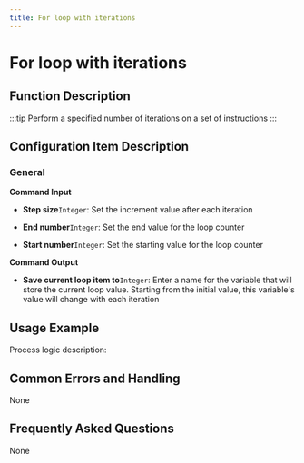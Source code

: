 ```yaml
---
title: For loop with iterations
---
```


# For loop with iterations

## Function Description

:::tip 
Perform a specified number of iterations on a set of instructions
:::

## Configuration Item Description

### General

**Command Input**

- **Step size**`Integer`: Set the increment value after each iteration

- **End number**`Integer`: Set the end value for the loop counter

- **Start number**`Integer`: Set the starting value for the loop counter


**Command Output**

- **Save current loop item to**`Integer`: Enter a name for the variable that will store the current loop value. Starting from the initial value, this variable's value will change with each iteration

## Usage Example

Process logic description:

## Common Errors and Handling

None

## Frequently Asked Questions

None

